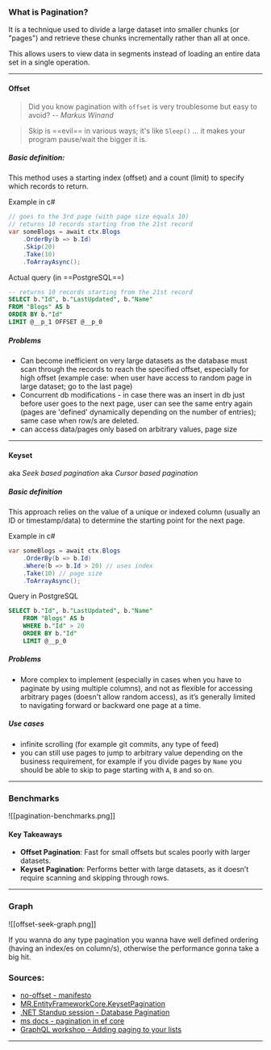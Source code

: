 ### What is Pagination?

It is a technique used to divide a large dataset into smaller chunks (or "pages") and retrieve these chunks incrementally rather than all at once. 

This allows users to view data in segments instead of loading an entire data set in a single operation.

---
#### Offset

> Did you know pagination with `offset` is very troublesome but easy to avoid?
> -- <cite>Markus Winand</cite>

> Skip is ==evil== in various ways; it's like `Sleep()` ... it makes your program pause/wait the bigger it is.

##### Basic definition:
This method uses a starting index (offset) and a count (limit) to specify which records to return.

Example in c# 
```csharp
// goes to the 3rd page (with page size equals 10)
// returns 10 records starting from the 21st record
var someBlogs = await ctx.Blogs  
    .OrderBy(b => b.Id)  
    .Skip(20)  
    .Take(10) 
    .ToArrayAsync();
```

Actual query (in ==PostgreSQL==)
```sql
-- returns 10 records starting from the 21st record
SELECT b."Id", b."LastUpdated", b."Name"
FROM "Blogs" AS b
ORDER BY b."Id"
LIMIT @__p_1 OFFSET @__p_0
```

##### Problems
- Can become inefficient on very large datasets as the database must scan through the records to reach the specified offset, especially for high offset (example case: when user have access to random page in large dataset; go to the last page)
- Concurrent db modifications - in case there was an insert in db just before user goes to the next page, user can see the same entry again (pages are 'defined' dynamically depending on the number of entries); same case when row/s are deleted.
- can access data/pages only based on arbitrary values, page size

--- 
#### Keyset

aka *Seek based pagination*
aka *Cursor based pagination*
##### Basic definition
This approach relies on the value of a unique or indexed column (usually an ID or timestamp/data) to determine the starting point for the next page.

Example in c#
```csharp
var someBlogs = await ctx.Blogs  
    .OrderBy(b => b.Id)  
    .Where(b => b.Id > 20) // uses index
    .Take(10) // page size  
    .ToArrayAsync();
```

Query in PostgreSQL
```sql
SELECT b."Id", b."LastUpdated", b."Name"
	FROM "Blogs" AS b
	WHERE b."Id" > 20
    ORDER BY b."Id"
    LIMIT @__p_0
```

##### Problems
- More complex to implement (especially in cases when you have to paginate by using multiple columns), and not as flexible for accessing arbitrary pages (doesn't allow random access), as it’s generally limited to navigating forward or backward one page at a time.
##### Use cases
- infinite scrolling (for example git commits, any type of feed)
- you can still use pages to jump to arbitrary value depending on the business requirement, for example if you divide pages by `Name` you should be able to skip to page starting with `A`, `B` and so on.

---
### Benchmarks

![[pagination-benchmarks.png]]
#### Key Takeaways
- **Offset Pagination**: Fast for small offsets but scales poorly with larger datasets.
- **Keyset Pagination**: Performs better with large datasets, as it doesn’t require scanning and skipping through rows.
---
### Graph

![[offset-seek-graph.png]]

If you wanna do any type pagination you wanna have well defined ordering (having an index/es on column/s), otherwise the performance gonna take a big hit.

### Sources:
- [no-offset - manifesto](https://use-the-index-luke.com/no-offset)
- [MR.EntityFrameworkCore.KeysetPagination](https://github.com/mrahhal/MR.EntityFrameworkCore.KeysetPagination)
- [.NET Standup session - Database Pagination](https://www.youtube.com/watch?v=DIKH-q-gJNU)
- [ms docs - pagination in ef core](https://learn.microsoft.com/en-us/ef/core/querying/pagination)
-  [GraphQL workshop - Adding paging to your lists](https://github.com/ChilliCream/graphql-workshop/blob/main/docs/5-adding-complex-filter-capabilities.md#adding-paging-to-your-lists)
---

